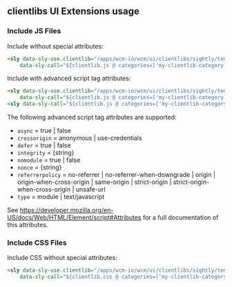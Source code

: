 ## clientlibs UI Extensions usage

### Include JS Files

Include without special attributes:

```html
<sly data-sly-use.clientlib="/apps/wcm-io/wcm/ui/clientlibs/sightly/templates/clientlib.html"
    data-sly-call="${clientlib.js @ categories=['my-clientlib-category']}"/>
```

Include with advanced script tag attributes:

```html
<sly data-sly-use.clientlib="/apps/wcm-io/wcm/ui/clientlibs/sightly/templates/clientlib.html"
    data-sly-call="${clientlib.js @ categories=['my-clientlib-category'],async=true,type='module'}"/>
<sly data-sly-call="${clientlib.js @ categories=['my-clientlib-category-2'],defer=true,nomodule=true}"/>
```

The following advanced script tag attributes are supported:

* `async` = true | false
* `crossorigin` = anonymous | use-credentials
* `defer` = true | false
* `integrity` = {string}
* `nomodule` = true | false
* `nonce` = {string}
* `referrerpolicy` = no-referrer | no-referrer-when-downgrade | origin | origin-when-cross-origin | same-origin | strict-origin | strict-origin-when-cross-origin | unsafe-url
* `type` = module | text/javascript

See https://developer.mozilla.org/en-US/docs/Web/HTML/Element/script#Attributes for a full documentation of this attributes.

### Include CSS Files

Include CSS without special attributes:

```html
<sly data-sly-use.clientlib="/apps/wcm-io/wcm/ui/clientlibs/sightly/templates/clientlib.html"
    data-sly-call="${clientlib.css @ categories=['my-clientlib-category']}"/>
```
